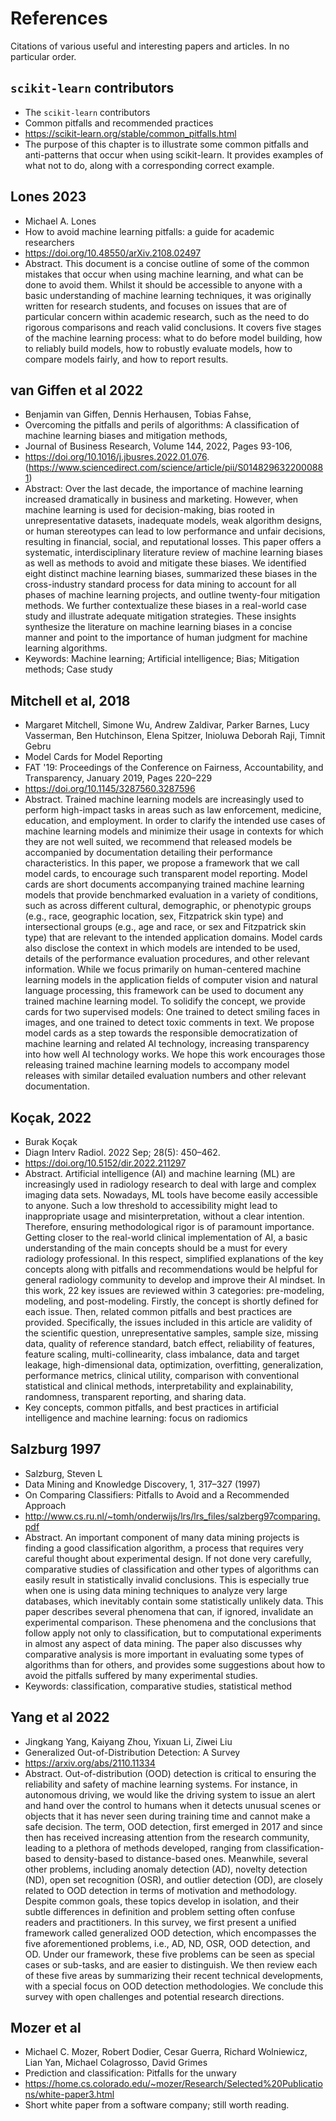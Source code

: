 # References

Citations of various useful and interesting papers and articles. In no particular order.


## `scikit-learn` contributors
- The `scikit-learn` contributors
- Common pitfalls and recommended practices
- https://scikit-learn.org/stable/common_pitfalls.html
- The purpose of this chapter is to illustrate some common pitfalls and anti-patterns that occur when using scikit-learn. It provides examples of what not to do, along with a corresponding correct example.


## Lones 2023
- Michael A. Lones
- How to avoid machine learning pitfalls: a guide for academic researchers
- https://doi.org/10.48550/arXiv.2108.02497
- Abstract. This document is a concise outline of some of the common mistakes that occur when using machine learning, and what can be done to avoid them. Whilst it should be accessible to anyone with a basic understanding of machine learning techniques, it was originally written for research students, and focuses on issues that are of particular concern within academic research, such as the need to do rigorous comparisons and reach valid conclusions. It covers five stages of the machine learning process: what to do before model building, how to reliably build models, how to robustly evaluate models, how to compare models fairly, and how to report results. 


## van Giffen et al 2022
- Benjamin van Giffen, Dennis Herhausen, Tobias Fahse,
- Overcoming the pitfalls and perils of algorithms: A classification of machine learning biases and mitigation methods,
- Journal of Business Research, Volume 144, 2022, Pages 93-106,
- https://doi.org/10.1016/j.jbusres.2022.01.076. (https://www.sciencedirect.com/science/article/pii/S0148296322000881)
- Abstract: Over the last decade, the importance of machine learning increased dramatically in business and marketing. However, when machine learning is used for decision-making, bias rooted in unrepresentative datasets, inadequate models, weak algorithm designs, or human stereotypes can lead to low performance and unfair decisions, resulting in financial, social, and reputational losses. This paper offers a systematic, interdisciplinary literature review of machine learning biases as well as methods to avoid and mitigate these biases. We identified eight distinct machine learning biases, summarized these biases in the cross-industry standard process for data mining to account for all phases of machine learning projects, and outline twenty-four mitigation methods. We further contextualize these biases in a real-world case study and illustrate adequate mitigation strategies. These insights synthesize the literature on machine learning biases in a concise manner and point to the importance of human judgment for machine learning algorithms.
- Keywords: Machine learning; Artificial intelligence; Bias; Mitigation methods; Case study


## Mitchell et al, 2018
- Margaret Mitchell, Simone Wu, Andrew Zaldivar, Parker Barnes, Lucy Vasserman, Ben Hutchinson, Elena Spitzer, Inioluwa Deborah Raji, Timnit Gebru
- Model Cards for Model Reporting
- FAT '19: Proceedings of the Conference on Fairness, Accountability, and Transparency, January 2019, Pages 220–229
- https://doi.org/10.1145/3287560.3287596
- Abstract. Trained machine learning models are increasingly used to perform high-impact tasks in areas such as law enforcement, medicine, education, and employment. In order to clarify the intended use cases of machine learning models and minimize their usage in contexts for which they are not well suited, we recommend that released models be accompanied by documentation detailing their performance characteristics. In this paper, we propose a framework that we call model cards, to encourage such transparent model reporting. Model cards are short documents accompanying trained machine learning models that provide benchmarked evaluation in a variety of conditions, such as across different cultural, demographic, or phenotypic groups (e.g., race, geographic location, sex, Fitzpatrick skin type) and intersectional groups (e.g., age and race, or sex and Fitzpatrick skin type) that are relevant to the intended application domains. Model cards also disclose the context in which models are intended to be used, details of the performance evaluation procedures, and other relevant information. While we focus primarily on human-centered machine learning models in the application fields of computer vision and natural language processing, this framework can be used to document any trained machine learning model. To solidify the concept, we provide cards for two supervised models: One trained to detect smiling faces in images, and one trained to detect toxic comments in text. We propose model cards as a step towards the responsible democratization of machine learning and related AI technology, increasing transparency into how well AI technology works. We hope this work encourages those releasing trained machine learning models to accompany model releases with similar detailed evaluation numbers and other relevant documentation. 


## Koçak, 2022
- Burak Koçak
- Diagn Interv Radiol. 2022 Sep; 28(5): 450–462.
- https://doi.org/10.5152/dir.2022.211297
- Abstract. Artificial intelligence (AI) and machine learning (ML) are increasingly used in radiology research to deal with large and complex imaging data sets. Nowadays, ML tools have become easily accessible to anyone. Such a low threshold to accessibility might lead to inappropriate usage and misinterpretation, without a clear intention. Therefore, ensuring methodological rigor is of paramount importance. Getting closer to the real-world clinical implementation of AI, a basic understanding of the main concepts should be a must for every radiology professional. In this respect, simplified explanations of the key concepts along with pitfalls and recommendations would be helpful for general radiology community to develop and improve their AI mindset. In this work, 22 key issues are reviewed within 3 categories: pre-modeling, modeling, and post-modeling. Firstly, the concept is shortly defined for each issue. Then, related common pitfalls and best practices are provided. Specifically, the issues included in this article are validity of the scientific question, unrepresentative samples, sample size, missing data, quality of reference standard, batch effect, reliability of features, feature scaling, multi-collinearity, class imbalance, data and target leakage, high-dimensional data, optimization, overfitting, generalization, performance metrics, clinical utility, comparison with conventional statistical and clinical methods, interpretability and explainability, randomness, transparent reporting, and sharing data.
- Key concepts, common pitfalls, and best practices in artificial intelligence and machine learning: focus on radiomics


## Salzburg 1997
- Salzburg, Steven L
- Data Mining and Knowledge Discovery, 1, 317–327 (1997)
- On Comparing Classifiers: Pitfalls to Avoid and a Recommended Approach
- http://www.cs.ru.nl/~tomh/onderwijs/lrs/lrs_files/salzberg97comparing.pdf
- Abstract. An important component of many data mining projects is finding a good classification algorithm,
a process that requires very careful thought about experimental design. If not done very carefully, comparative
studies of classification and other types of algorithms can easily result in statistically invalid conclusions. This
is especially true when one is using data mining techniques to analyze very large databases, which inevitably
contain some statistically unlikely data. This paper describes several phenomena that can, if ignored, invalidate
an experimental comparison. These phenomena and the conclusions that follow apply not only to classification,
but to computational experiments in almost any aspect of data mining. The paper also discusses why comparative
analysis is more important in evaluating some types of algorithms than for others, and provides some suggestions
about how to avoid the pitfalls suffered by many experimental studies.
- Keywords: classification, comparative studies, statistical method


## Yang et al 2022
- Jingkang Yang, Kaiyang Zhou, Yixuan Li, Ziwei Liu
- Generalized Out-of-Distribution Detection: A Survey
- https://arxiv.org/abs/2110.11334
- Abstract. Out-of-distribution (OOD) detection is critical to ensuring the reliability and safety of machine learning systems. For instance, in autonomous driving, we would like the driving system to issue an alert and hand over the control to humans when it detects unusual scenes or objects that it has never seen during training time and cannot make a safe decision. The term, OOD detection, first emerged in 2017 and since then has received increasing attention from the research community, leading to a plethora of methods developed, ranging from classification-based to density-based to distance-based ones. Meanwhile, several other problems, including anomaly detection (AD), novelty detection (ND), open set recognition (OSR), and outlier detection (OD), are closely related to OOD detection in terms of motivation and methodology. Despite common goals, these topics develop in isolation, and their subtle differences in definition and problem setting often confuse readers and practitioners. In this survey, we first present a unified framework called generalized OOD detection, which encompasses the five aforementioned problems, i.e., AD, ND, OSR, OOD detection, and OD. Under our framework, these five problems can be seen as special cases or sub-tasks, and are easier to distinguish. We then review each of these five areas by summarizing their recent technical developments, with a special focus on OOD detection methodologies. We conclude this survey with open challenges and potential research directions. 


## Mozer et al
- Michael C. Mozer, Robert Dodier, Cesar Guerra, Richard Wolniewicz, Lian Yan, Michael Colagrosso, David Grimes
- Prediction and classification: Pitfalls for the unwary 
- https://home.cs.colorado.edu/~mozer/Research/Selected%20Publications/white-paper3.html
- Short white paper from a software company; still worth reading.